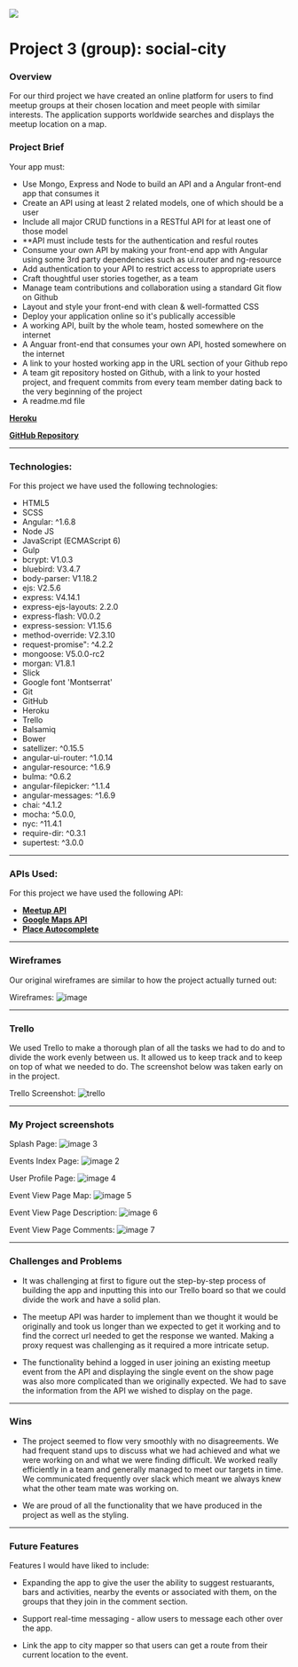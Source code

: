 ![](https://ga-dash.s3.amazonaws.com/production/assets/logo-9f88ae6c9c3871690e33280fcf557f33.png)

# Project 3 (group): social-city

### Overview

For our third project we have created an online platform for users to find meetup groups at their chosen location and meet people with similar interests. The application supports worldwide searches and displays the meetup location on a map.

### Project Brief

Your app must:

- Use Mongo, Express and Node to build an API and a Angular front-end app that consumes it
- Create an API using at least 2 related models, one of which should be a user
- Include all major CRUD functions in a RESTful API for at least one of those model
- **API must include tests for the authentication and resful routes
- Consume your own API by making your front-end app with Angular using some 3rd party dependencies such as ui.router and ng-resource
- Add authentication to your API to restrict access to appropriate users
- Craft thoughtful user stories together, as a team
- Manage team contributions and collaboration using a standard Git flow on Github
- Layout and style your front-end with clean & well-formatted CSS
- Deploy your application online so it's publically accessible
- A working API, built by the whole team, hosted somewhere on the internet
- A Anguar front-end that consumes your own API, hosted somewhere on the internet
- A link to your hosted working app in the URL section of your Github repo
- A team git repository hosted on Github, with a link to your hosted project, and frequent commits from every team member dating back to the very beginning of the project
- A readme.md file

[**Heroku**](https://social-city.herokuapp.com/)

[**GitHub Repository**](https://github.com/adamsouthey/wdi-group-project.git)   



---

### Technologies:

For this project we have used the following technologies:

- HTML5
- SCSS
- Angular: ^1.6.8
- Node JS
- JavaScript (ECMAScript 6)
- Gulp
- bcrypt: V1.0.3
- bluebird: V3.4.7
- body-parser: V1.18.2
- ejs: V2.5.6
- express: V4.14.1
- express-ejs-layouts: 2.2.0
- express-flash: V0.0.2
- express-session: V1.15.6
- method-override: V2.3.10
- request-promise": ^4.2.2
- mongoose: V5.0.0-rc2
- morgan: V1.8.1
- Slick
- Google font 'Montserrat'
- Git
- GitHub
- Heroku
- Trello
- Balsamiq
- Bower
- satellizer: ^0.15.5
- angular-ui-router: ^1.0.14
- angular-resource: ^1.6.9
- bulma: ^0.6.2
- angular-filepicker: ^1.1.4
- angular-messages: ^1.6.9
- chai: ^4.1.2
- mocha: ^5.0.0,
- nyc: ^11.4.1
- require-dir: ^0.3.1
- supertest: ^3.0.0

---

### APIs Used:

For this project we have used the following API:

-  [**Meetup API**](https://www.meetup.com/meetup_api/?_cookie-check=wHqkfxSLgVwWVBb0)
-  [**Google Maps API**](https://developers.google.com/maps/documentation/javascript/tutorial)
-  [**Place Autocomplete**](https://developers.google.com/maps/documentation/javascript/examples/places-autocomplete)

---

### Wireframes

Our original wireframes are similar to how the project actually turned out:  

Wireframes:
![image](https://user-images.githubusercontent.com/32818032/36024584-10f126f8-0d88-11e8-8552-8feea71a9fef.png)


---

### Trello

We used Trello to make a thorough plan of all the tasks we had to do and to divide the work evenly between us. It allowed us to keep track and to keep on top of what we needed to do. The screenshot below was taken early on in the project.

Trello Screenshot:
![trello](https://user-images.githubusercontent.com/32818032/36024585-1104873e-0d88-11e8-9b25-2e1aa6de948c.png)


---

### My Project screenshots

Splash Page:
![image 3](https://user-images.githubusercontent.com/32818032/36024252-1a9c809a-0d87-11e8-9f71-cdbb3f9cd285.png)

Events Index Page:
![image 2](https://user-images.githubusercontent.com/32818032/36024251-1a86900a-0d87-11e8-9a13-28eedbe8d924.png)


User Profile Page:
![image 4](https://user-images.githubusercontent.com/32818032/36024253-1abbb528-0d87-11e8-9d89-230d2351bcc5.png)

Event View Page Map:
![image 5](https://user-images.githubusercontent.com/32818032/36024255-1aced7f2-0d87-11e8-8a31-0d2a8f5a3db2.png)

Event View Page Description:
![image 6](https://user-images.githubusercontent.com/32818032/36024256-1ae2c460-0d87-11e8-97b6-a9947115b21e.png)

Event View Page Comments:
![image 7](https://user-images.githubusercontent.com/32818032/36024257-1afc16b8-0d87-11e8-9767-a6fd840c7c6b.png)


---

### Challenges and Problems

- It was challenging at first to figure out the step-by-step process of building the app and inputting this into our Trello board so that we could divide the work and have a solid plan.

-  The meetup API was harder to implement than we thought it would be originally and took us longer than we expected to get it working and to find the correct url needed to get the response we wanted. Making a proxy request was challenging as it required a more intricate setup.

- The functionality behind a logged in user joining an existing meetup event from the API and displaying the single event on the show page was also more complicated than we originally expected. We had to save the information from the API we wished to display on the page.

---

### Wins

- The project seemed to flow very smoothly with no disagreements. We had frequent stand ups to discuss what we had achieved and what we were working on and what we were finding difficult. We worked really efficiently in a team and generally managed to meet our targets in time. We communicated frequently over slack which meant we always knew what the other team mate was working on.

- We are proud of all the functionality that we have produced in the project as well as the styling.

---

### Future Features

Features I would have liked to include:

- Expanding the app to give the user the ability to suggest restuarants, bars and activities, nearby the events or associated with them, on the groups that they join in the comment section.

- Support real-time messaging - allow users to message each other over the app.

- Link the app to city mapper so that users can get a route from their current location to the event.
